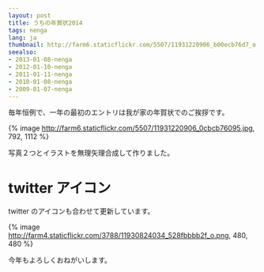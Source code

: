 ```yaml
---
layout: post
title: うちの年賀状2014
tags: nenga
lang: ja
thumbnail: http://farm6.staticflickr.com/5507/11931220906_b00ecb76d7_o.jpg
seealso:
- 2013-01-08-nenga
- 2012-01-10-nenga
- 2011-01-11-nenga
- 2010-01-08-nenga
- 2009-01-07-nenga
---
```

毎年恒例で、一年の最初のエントリは我が家の年賀状でのご挨拶です。

{% image http://farm6.staticflickr.com/5507/11931220906_0cbcb76095.jpg, 792, 1112 %}

写真２つとイラストを無理矢理合成して作りました。


twitter アイコン
================

twitter のアイコンも合わせて更新しています。

{% image http://farm4.staticflickr.com/3788/11930824034_528fbbbb2f_o.png, 480, 480 %}

今年もよろしくおねがいします。
